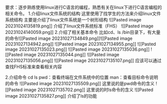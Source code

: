 要求：逐步熟练使用linux进行C语言的编程，熟悉有关在linux下进行C语言编程的相关命令。
1.介绍linux文件系统的结构
	这里使用了找学生的方法来介绍linux文件系统结构
	主要是介绍了linux文件系统是一个树形结构
	![[Pasted image 20231024135819.png]]
	介绍了linux文件系统标准（FHS）
	![[Pasted image 20231024140059.png]]
2.介绍了相关基本命令
	比如cd、ls
	/bin目录下，有大量的命令![[Pasted image 20231027134849.png]]![[Pasted image 20231027134942.png]]
![[Pasted image 20231027134955.png]]
![[Pasted image 20231027135023.png]]
![[Pasted image 20231027135036.png]]
![[Pasted image 20231027135044.png]]
![[Pasted image 20231027135056.png]]
![[Pasted image 20231027135107.png]]
应该可以通过查找FHS标准来查看相关内容

2.介绍命令
cd
ls
pwd：查看终端在文件系统中的位置
man：查看目标命令说明的命令
![[Pasted image 20231027135509.png]]
这里说的是pwd命令的含义
![[Pasted image 20231027135702.png]]
这里说的时ls命令的含义
![[Pasted image 20231027135827.png]]
介绍了ls的功能
